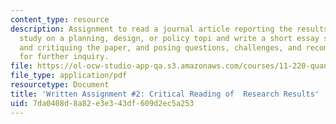 ```yaml
---
content_type: resource
description: Assignment to read a journal article reporting the results of a quantitative
  study on a planning, design, or policy topi and write a short essay summarizing
  and critiquing the paper, and posing questions, challenges, and recommendations
  for further inquiry.
file: https://ol-ocw-studio-app-qa.s3.amazonaws.com/courses/11-220-quantitative-reasoning-statistical-methods-for-planners-i-spring-2009/7da0408d8a82e3e343df609d2ec5a253_MIT11_220s09_assn02_QR_Written_2.pdf
file_type: application/pdf
resourcetype: Document
title: 'Written Assignment #2: Critical Reading of  Research Results'
uid: 7da0408d-8a82-e3e3-43df-609d2ec5a253
---
```

